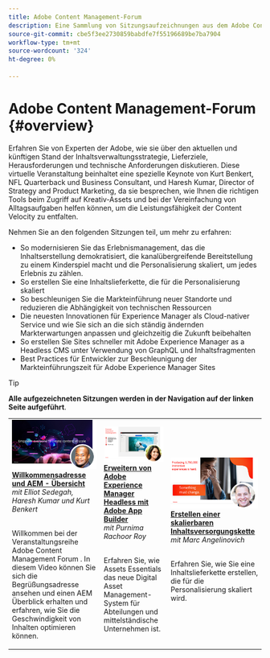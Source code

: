 ```yaml
---
title: Adobe Content Management-Forum
description: Eine Sammlung von Sitzungsaufzeichnungen aus dem Adobe Content Management Forum
source-git-commit: cbe5f3ee2730859babdfe7f55196689be7ba7904
workflow-type: tm+mt
source-wordcount: '324'
ht-degree: 0%

---
```


# Adobe Content Management-Forum {#overview}

Erfahren Sie von Experten der Adobe, wie sie über den aktuellen und künftigen Stand der Inhaltsverwaltungsstrategie, Lieferziele, Herausforderungen und technische Anforderungen diskutieren. Diese virtuelle Veranstaltung beinhaltet eine spezielle Keynote von Kurt Benkert, NFL Quarterback und Business Consultant, und Haresh Kumar, Director of Strategy and Product Marketing, da sie besprechen, wie Ihnen die richtigen Tools beim Zugriff auf Kreativ-Assets und bei der Vereinfachung von Alltagsaufgaben helfen können, um die Leistungsfähigkeit der Content Velocity zu entfalten.

Nehmen Sie an den folgenden Sitzungen teil, um mehr zu erfahren:

* So modernisieren Sie das Erlebnismanagement, das die Inhaltserstellung demokratisiert, die kanalübergreifende Bereitstellung zu einem Kinderspiel macht und die Personalisierung skaliert, um jedes Erlebnis zu zählen.
* So erstellen Sie eine Inhaltslieferkette, die für die Personalisierung skaliert
* So beschleunigen Sie die Markteinführung neuer Standorte und reduzieren die Abhängigkeit von technischen Ressourcen
* Die neuesten Innovationen für Experience Manager als Cloud-nativer Service und wie Sie sich an die sich ständig ändernden Markterwartungen anpassen und gleichzeitig die Zukunft beibehalten
* So erstellen Sie Sites schneller mit Adobe Experience Manager as a Headless CMS unter Verwendung von GraphQL und Inhaltsfragmenten
* Best Practices für Entwickler zur Beschleunigung der Markteinführungszeit für Adobe Experience Manager Sites

>[!TIP]
>
>**Alle aufgezeichneten Sitzungen werden in der Navigation auf der linken Seite aufgeführt**.

<table>
  <tr>
   <td>
      <a href="2022/welcome.md">
      <img alt="Willkommensadresse und AEM - Übersicht" src="assets/welcome.png" >
      </a>
      <div>
         <a href="2022/welcome.md"><strong>Willkommensadresse und AEM - Übersicht</strong></a>         
         <br/><em>mit Elliot Sedegah, Haresh Kumar und Kurt Benkert</em>
      </div>
      <p>
        <br/>
         Willkommen bei der Veranstaltungsreihe Adobe Content Management Forum . In diesem Video können Sie sich die Begrüßungsadresse ansehen und einen AEM Überblick erhalten und erfahren, wie Sie die Geschwindigkeit von Inhalten optimieren können.
      </p>
   </td>
   <td>
      <a href="2022/assets-for-all.md">
      <img alt="Assets für alle" src="assets/assets-for-all.png" >
      </a>
      <div>
         <a href="2022/assets-for-all.md"><strong>Erweitern von Adobe Experience Manager Headless mit Adobe App Builder</strong></a>         
         <br/><em>mit Purnima Rachoor Roy</em>
      </div>
      <p>
        <br/>
          Erfahren Sie, wie Assets Essentials das neue Digital Asset Management-System für Abteilungen und mittelständische Unternehmen ist.
      </p>
   </td>
   <td>
      <a href="2022/supply-chain.md">
      <img alt="Erstellen einer skalierbaren Inhaltsversorgungskette" src="assets/supply-chain.png" />
      </a>
      <div>
         <a href="2022/supply-chain.md"><strong>Erstellen einer skalierbaren Inhaltsversorgungskette</strong></a>         
         <br/><em>mit Marc Angelinovich</em>
      </div>
      <p>
        <br/>
         Erfahren Sie, wie Sie eine Inhaltslieferkette erstellen, die für die Personalisierung skaliert wird.
      </p>
   </td>
  </tr>
</table>
